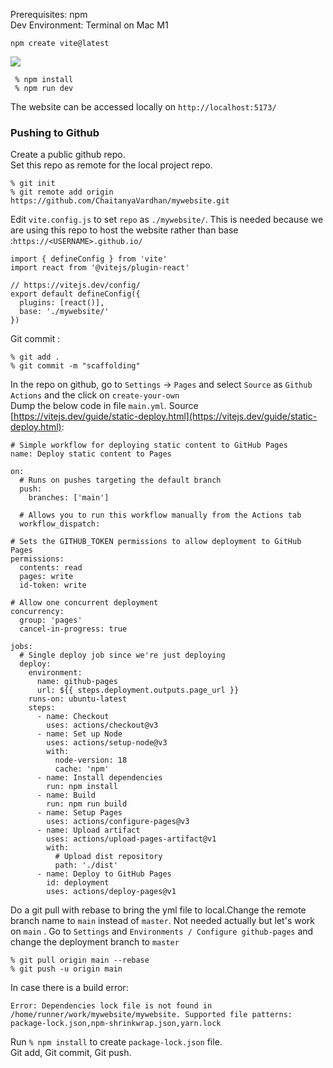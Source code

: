 Prerequisites: npm  
Dev Environment: Terminal on Mac M1  
```
npm create vite@latest
```  
![](https://chaitanyavardhan-blog-assets.s3.amazonaws.com/npm_init_vite.png)    
    
```
 % npm install  
 % npm run dev
``` 
The website can be accessed locally on `http://localhost:5173/`  

### Pushing to Github  
Create a public github repo.  
Set this repo as remote for the local project repo.  
```
% git init  
% git remote add origin https://github.com/ChaitanyaVardhan/mywebsite.git   
```  
  
  
Edit `vite.config.js` to set `repo` as `./mywebsite/`. This is needed because we are using this repo to host the website rather than base :`https://<USERNAME>.github.io/`  
```
import { defineConfig } from 'vite'
import react from '@vitejs/plugin-react'

// https://vitejs.dev/config/
export default defineConfig({
  plugins: [react()], 
  base: './mywebsite/'
})
```  
Git commit  :
```
% git add .
% git commit -m "scaffolding"
```  
In the repo on github, go to `Settings` -> `Pages` and select `Source` as `Github Actions` and the click on `create-your-own`  
Dump the below code in file `main.yml`. Source [https://vitejs.dev/guide/static-deploy.html](https://vitejs.dev/guide/static-deploy.html):   
```
# Simple workflow for deploying static content to GitHub Pages
name: Deploy static content to Pages

on:
  # Runs on pushes targeting the default branch
  push:
    branches: ['main']

  # Allows you to run this workflow manually from the Actions tab
  workflow_dispatch:

# Sets the GITHUB_TOKEN permissions to allow deployment to GitHub Pages
permissions:
  contents: read
  pages: write
  id-token: write

# Allow one concurrent deployment
concurrency:
  group: 'pages'
  cancel-in-progress: true

jobs:
  # Single deploy job since we're just deploying
  deploy:
    environment:
      name: github-pages
      url: ${{ steps.deployment.outputs.page_url }}
    runs-on: ubuntu-latest
    steps:
      - name: Checkout
        uses: actions/checkout@v3
      - name: Set up Node
        uses: actions/setup-node@v3
        with:
          node-version: 18
          cache: 'npm'
      - name: Install dependencies
        run: npm install
      - name: Build
        run: npm run build
      - name: Setup Pages
        uses: actions/configure-pages@v3
      - name: Upload artifact
        uses: actions/upload-pages-artifact@v1
        with:
          # Upload dist repository
          path: './dist'
      - name: Deploy to GitHub Pages
        id: deployment
        uses: actions/deploy-pages@v1
```  
Do a git pull with rebase to bring the yml file to local.Change the remote branch name to `main` instead of `master`. Not needed actually but let's work on `main`  .
Go to `Settings` and `Environments / Configure github-pages` and change the deployment branch to `master`  
```
% git pull origin main --rebase
% git push -u origin main
```  
In case there is a build error:  
```
Error: Dependencies lock file is not found in /home/runner/work/mywebsite/mywebsite. Supported file patterns: package-lock.json,npm-shrinkwrap.json,yarn.lock
```  
Run `% npm install` to create `package-lock.json` file.  
Git add, Git commit, Git push.




